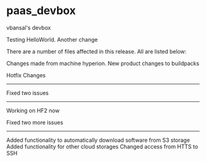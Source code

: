 paas_devbox
===========

vbansal's devbox

Testing HelloWorld. Another change

There are a number of files affected in this release. All are listed below:

Changes made from machine hyperion. New product changes to buildpacks

Hotfix Changes
____________

Fixed two issues
____________

Working on HF2 now

Fixed two more issues

-------------
Added functionality to automatically download software from S3 storage
Added functionality for other cloud storages
Changed access from HTTS to SSH
